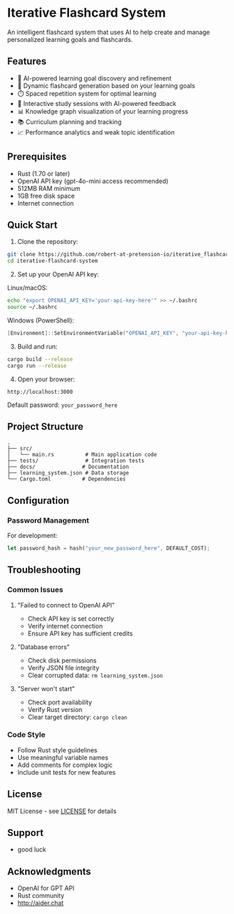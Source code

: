 # Iterative Flashcard System

An intelligent flashcard system that uses AI to help create and manage personalized learning goals and flashcards.

## Features

- 🎯 AI-powered learning goal discovery and refinement
- 🔄 Dynamic flashcard generation based on your learning goals
- ⏱️ Spaced repetition system for optimal learning
- 🤖 Interactive study sessions with AI-powered feedback
- 📊 Knowledge graph visualization of your learning progress
- 📚 Curriculum planning and tracking
- 📈 Performance analytics and weak topic identification

## Prerequisites

- Rust (1.70 or later)
- OpenAI API key (gpt-4o-mini access recommended)
- 512MB RAM minimum
- 1GB free disk space
- Internet connection 

## Quick Start

1. Clone the repository:
```bash
git clone https://github.com/robert-at-pretension-io/iterative_flashcard_system
cd iterative-flashcard-system
```

2. Set up your OpenAI API key:

Linux/macOS:
```bash
echo "export OPENAI_API_KEY='your-api-key-here'" >> ~/.bashrc
source ~/.bashrc
```

Windows (PowerShell):
```powershell
[Environment]::SetEnvironmentVariable("OPENAI_API_KEY", "your-api-key-here", "User")
```

3. Build and run:
```bash
cargo build --release
cargo run --release
```

4. Open your browser:
```
http://localhost:3000
```

Default password: `your_password_here`

## Project Structure

```
.
├── src/
│   └── main.rs          # Main application code
├── tests/               # Integration tests
├── docs/               # Documentation
├── learning_system.json # Data storage
└── Cargo.toml          # Dependencies
```

## Configuration

### Password Management

For development:
```rust
let password_hash = hash("your_new_password_here", DEFAULT_COST);
```


## Troubleshooting

### Common Issues

1. "Failed to connect to OpenAI API"
   - Check API key is set correctly
   - Verify internet connection
   - Ensure API key has sufficient credits

2. "Database errors"
   - Check disk permissions
   - Verify JSON file integrity
   - Clear corrupted data: `rm learning_system.json`

3. "Server won't start"
   - Check port availability
   - Verify Rust version
   - Clear target directory: `cargo clean`


### Code Style

- Follow Rust style guidelines
- Use meaningful variable names
- Add comments for complex logic
- Include unit tests for new features

## License

MIT License - see [LICENSE](LICENSE) for details

## Support

- good luck

## Acknowledgments

- OpenAI for GPT API
- Rust community
- http://aider.chat
